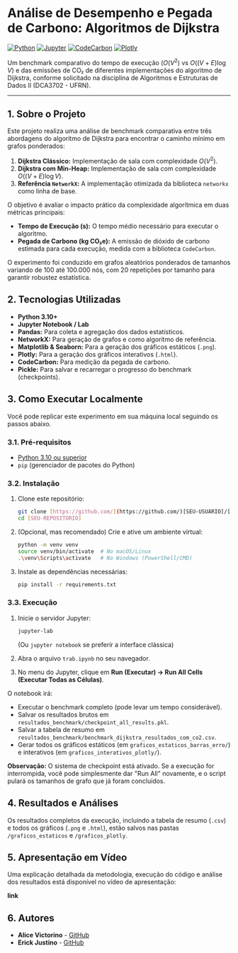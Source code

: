 # Análise de Desempenho e Pegada de Carbono: Algoritmos de Dijkstra

[![Python](https://img.shields.io/badge/Python-3.10%2B-blue?style=for-the-badge&logo=python)](https://www.python.org/)
[![Jupyter](https://img.shields.io/badge/Jupyter-Notebook-orange?style=for-the-badge&logo=jupyter)](https://jupyter.org/)
[![CodeCarbon](https://img.shields.io/badge/CodeCarbon-Medindo%20CO%E2%82%82-brightgreen?style=for-the-badge&logo=leafygreen)](https://github.com/mlco2/codecarbon)
[![Plotly](https://img.shields.io/badge/Plotly-Gr%C3%A1ficos%20Interativos-blueviolet?style=for-the-badge&logo=plotly)](https://plotly.com/)

Um benchmark comparativo do tempo de execução ($O(V^2)$ vs $O((V+E)\log V)$ e das emissões de CO₂ de diferentes implementações do algoritmo de Dijkstra, conforme solicitado na disciplina de Algoritmos e Estruturas de Dados II (DCA3702 - UFRN).

---

## 1. Sobre o Projeto

Este projeto realiza uma análise de benchmark comparativa entre três abordagens do algoritmo de Dijkstra para encontrar o caminho mínimo em grafos ponderados:

1.  **Dijkstra Clássico:** Implementação de sala com complexidade $O(V^2)$.
2.  **Dijkstra com Min-Heap:** Implementação de sala com complexidade $O((V+E)\log V)$.
3.  **Referência `NetworkX`:** A implementação otimizada da biblioteca `networkx` como linha de base.

O objetivo é avaliar o impacto prático da complexidade algorítmica em duas métricas principais:
* **Tempo de Execução (s):** O tempo médio necessário para executar o algoritmo.
* **Pegada de Carbono (kg CO₂e):** A emissão de dióxido de carbono estimada para cada execução, medida com a biblioteca `CodeCarbon`.

O experimento foi conduzido em grafos aleatórios ponderados de tamanhos variando de 100 até 100.000 nós, com 20 repetições por tamanho para garantir robustez estatística.

## 2. Tecnologias Utilizadas

* **Python 3.10+**
* **Jupyter Notebook / Lab**
* **Pandas:** Para coleta e agregação dos dados estatísticos.
* **NetworkX:** Para geração de grafos e como algoritmo de referência.
* **Matplotlib & Seaborn:** Para a geração dos gráficos estáticos (`.png`).
* **Plotly:** Para a geração dos gráficos interativos (`.html`).
* **CodeCarbon:** Para medição da pegada de carbono.
* **Pickle:** Para salvar e recarregar o progresso do benchmark (checkpoints).

## 3. Como Executar Localmente

Você pode replicar este experimento em sua máquina local seguindo os passos abaixo.

### 3.1. Pré-requisitos

* [Python 3.10 ou superior](https://www.python.org/downloads/)
* `pip` (gerenciador de pacotes do Python)

### 3.2. Instalação

1.  Clone este repositório:
    ```bash
    git clone [https://github.com/](https://github.com/)[SEU-USUARIO]/[SEU-REPOSITORIO].git
    cd [SEU-REPOSITORIO]
    ```

2.  (Opcional, mas recomendado) Crie e ative um ambiente virtual:
    ```bash
    python -m venv venv
    source venv/bin/activate  # No macOS/Linux
    .\venv\Scripts\activate   # No Windows (PowerShell/CMD)
    ```

3.  Instale as dependências necessárias:
    ```bash
    pip install -r requirements.txt
    ```

### 3.3. Execução

1.  Inicie o servidor Jupyter:
    ```bash
    jupyter-lab
    ```
    (Ou `jupyter notebook` se preferir a interface clássica)

2.  Abra o arquivo `trab.ipynb` no seu navegador.

3.  No menu do Jupyter, clique em **Run (Executar) -> Run All Cells (Executar Todas as Células)**.

O notebook irá:
* Executar o benchmark completo (pode levar um tempo considerável).
* Salvar os resultados brutos em `resultados_benchmark/checkpoint_all_results.pkl`.
* Salvar a tabela de resumo em `resultados_benchmark/benchmark_dijkstra_resultados_com_co2.csv`.
* Gerar todos os gráficos estáticos (em `graficos_estaticos_barras_erro/`) e interativos (em `graficos_interativos_plotly/`).

**Observação:** O sistema de checkpoint está ativado. Se a execução for interrompida, você pode simplesmente dar "Run All" novamente, e o script pulará os tamanhos de grafo que já foram concluídos.

## 4. Resultados e Análises

Os resultados completos da execução, incluindo a tabela de resumo (`.csv`) e todos os gráficos (`.png` e `.html`), estão salvos nas pastas `/graficos_estaticos` e `/graficos_plotly`.

## 5. Apresentação em Vídeo

Uma explicação detalhada da metodologia, execução do código e análise dos resultados está disponível no vídeo de apresentação:

**link**

## 6. Autores

* **Alice Victorino** - [GitHub](https://github.com/alicefvictorino)
* **Erick Justino** - [GitHub](https://github.com/erickjustino)
